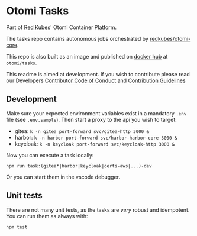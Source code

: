 # Otomi Tasks

Part of [Red Kubes](https://redkubes.com)' Otomi Container Platform.

The tasks repo contains autonomous jobs orchestrated by [redkubes/otomi-core](https://github.com/redkubes/otomi-core).

This repo is also built as an image and published on [docker hub](https://hub.docker.com/repository/docker/otomi/tasks) at `otomi/tasks`.

This readme is aimed at development. If you wish to contribute please read our Developers [Contributor Code of Conduct](./docs/CODE_OF_CONDUCT.md) and [Contribution Guidelines](./docs/CONTRIBUTING.md)

## Development

Make sure your expected environment variables exist in a mandatory `.env` file (see `.env.sample`).
Then start a proxy to the api you wish to target:

- gitea: `k -n gitea port-forward svc/gitea-http 3000 &`
- harbor: `k -n harbor port-forward svc/harbor-harbor-core 3000 &`
- keycloak: `k -n keycloak port-forward svc/keycloak-http 3000 &`

Now you can execute a task locally: 

```
npm run task:(gitea*|harbor|keycloak|certs-aws|...)-dev
```

Or you can start them in the vscode debugger.

## Unit tests

There are not many unit tests, as the tasks are *very* robust and idempotent. You can run them as always with:

```
npm test
```
